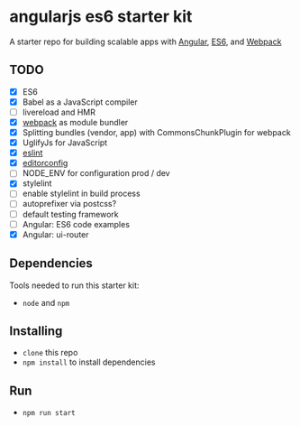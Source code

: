 # angularjs es6 starter kit
A starter repo for building scalable apps with [Angular](https://angularjs.org), [ES6](https://git.io/es6features), and [Webpack](http://webpack.github.io/)

## TODO
- [x] ES6
- [x] Babel as a JavaScript compiler
- [ ] livereload and HMR
- [x] [webpack](https://github.com/webpack/webpack) as module bundler
- [x] Splitting bundles (vendor, app) with CommonsChunkPlugin for webpack
- [x] UglifyJs for JavaScript
- [x] [eslint](https://github.com/eslint/eslint)
- [x] [editorconfig](http://editorconfig.org/)
- [ ] NODE_ENV for configuration prod / dev
- [x] stylelint
- [ ] enable stylelint in build process
- [ ] autoprefixer via postcss?
- [ ] default testing framework
- [ ] Angular: ES6 code examples
- [x] Angular: ui-router

## Dependencies
Tools needed to run this starter kit:
* `node` and `npm`

## Installing
* `clone` this repo
* `npm install` to install dependencies

## Run
* `npm run start`
